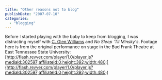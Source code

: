 ```yaml
---
title: "Other reasons not to blog"
publishDate: "2007-07-10"
categories: 
  - "blogging"
---
```


Before I started playing with the baby to keep from blogging, I was distracting myself with [C. Glen Williams](http://www.kallixti.net) and _No Sleep 'Til Minsky's_. Footage here is from the original performance on stage in the Bud Frank Theatre at East Tennessee State University: [http://flash.revver.com/player/1.0/player.js?mediaId:302597;affiliateId:0;height:392;width:480;](http://flash.revver.com/player/1.0/player.js?mediaId:302597;affiliateId:0;height:392;width:480;)
